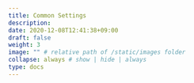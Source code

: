```yaml
---
title: Common Settings
description:
date: 2020-12-08T12:41:38+09:00
draft: false
weight: 3
image: "" # relative path of /static/images folder
collapse: always # show | hide | always
type: docs
---
```

